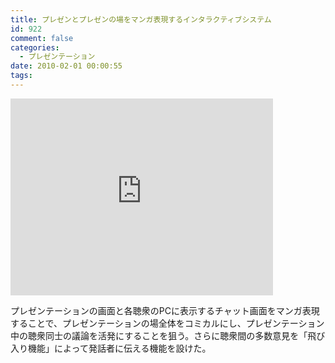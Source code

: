```yaml
---
title: プレゼンとプレゼンの場をマンガ表現するインタラクティブシステム
id: 922
comment: false
categories:
  - プレゼンテーション
date: 2010-02-01 00:00:55
tags:
---
```



<iframe width="420" height="315" src="https://www.youtube.com/embed/PI0_GOYdwkU" frameborder="0" allowfullscreen></iframe>



プレゼンテーションの画面と各聴衆のPCに表示するチャット画面をマンガ表現することで、プレゼンテーションの場全体をコミカルにし、プレゼンテーション中の聴衆同士の議論を活発にすることを狙う。さらに聴衆間の多数意見を「飛び入り機能」によって発話者に伝える機能を設けた。
